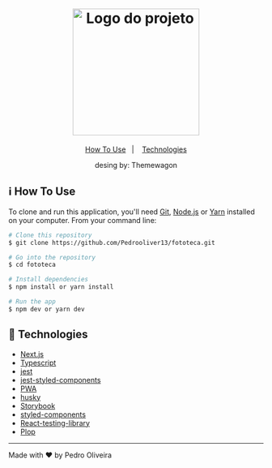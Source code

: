 <h1 align="center">
    <img alt="Logo do projeto" src="public/img/logo.svg" width="250px" />
</h1>

<p align="center">
  <a href="#information_source-how-to-use">How To Use</a>&nbsp;&nbsp;&nbsp;|&nbsp;&nbsp;&nbsp;
  <a href="#rocket-technologies">Technologies</a>
</p>

<p align="center">
  desing by: Themewagon
</p>

## :information_source: How To Use

To clone and run this application, you'll need [Git](https://git-scm.com), [Node.js](https://nodejs.org/en/) or [Yarn](https://yarnpkg.com/getting-started) installed on your computer. From your command line:

```bash
# Clone this repository
$ git clone https://github.com/Pedrooliver13/fototeca.git

# Go into the repository
$ cd fototeca

# Install dependencies
$ npm install or yarn install

# Run the app
$ npm dev or yarn dev

```
## :rocket: Technologies

-  [Next.js](https://nextjs.org/docs/getting-started)
-  [Typescript](https://www.typescriptlang.org/docs/)
-  [jest](https://jestjs.io/docs/getting-started)
-  [jest-styled-components](https://github.com/styled-components/jest-styled-components)
-  [PWA](https://www.npmjs.com/package/next-pwa)
-  [husky](https://typicode.github.io/husky/#/)
-  [Storybook](https://storybook.js.org/)
-  [styled-components](https://www.styled-components.com/)
-  [React-testing-library](https://testing-library.com/docs/react-testing-library/cheatsheet)
-  [Plop](https://plopjs.com/)



---

Made with ♥ by Pedro Oliveira
